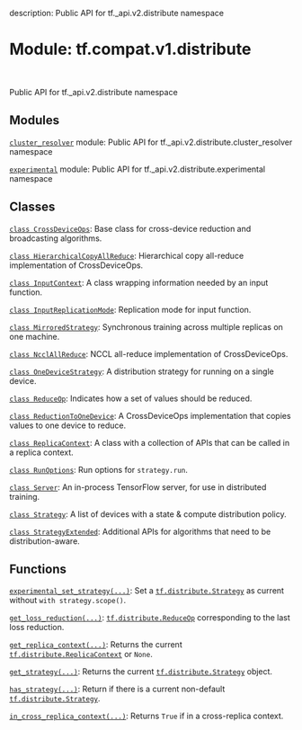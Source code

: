 description: Public API for tf._api.v2.distribute namespace

<div itemscope itemtype="http://developers.google.com/ReferenceObject">
<meta itemprop="name" content="tf.compat.v1.distribute" />
<meta itemprop="path" content="Stable" />
</div>

# Module: tf.compat.v1.distribute

<!-- Insert buttons and diff -->

<table class="tfo-notebook-buttons tfo-api nocontent" align="left">

</table>



Public API for tf._api.v2.distribute namespace



## Modules

[`cluster_resolver`](../../../tf/compat/v1/distribute/cluster_resolver.md) module: Public API for tf._api.v2.distribute.cluster_resolver namespace

[`experimental`](../../../tf/compat/v1/distribute/experimental.md) module: Public API for tf._api.v2.distribute.experimental namespace

## Classes

[`class CrossDeviceOps`](../../../tf/distribute/CrossDeviceOps.md): Base class for cross-device reduction and broadcasting algorithms.

[`class HierarchicalCopyAllReduce`](../../../tf/distribute/HierarchicalCopyAllReduce.md): Hierarchical copy all-reduce implementation of CrossDeviceOps.

[`class InputContext`](../../../tf/distribute/InputContext.md): A class wrapping information needed by an input function.

[`class InputReplicationMode`](../../../tf/distribute/InputReplicationMode.md): Replication mode for input function.

[`class MirroredStrategy`](../../../tf/compat/v1/distribute/MirroredStrategy.md): Synchronous training across multiple replicas on one machine.

[`class NcclAllReduce`](../../../tf/distribute/NcclAllReduce.md): NCCL all-reduce implementation of CrossDeviceOps.

[`class OneDeviceStrategy`](../../../tf/compat/v1/distribute/OneDeviceStrategy.md): A distribution strategy for running on a single device.

[`class ReduceOp`](../../../tf/distribute/ReduceOp.md): Indicates how a set of values should be reduced.

[`class ReductionToOneDevice`](../../../tf/distribute/ReductionToOneDevice.md): A CrossDeviceOps implementation that copies values to one device to reduce.

[`class ReplicaContext`](../../../tf/compat/v1/distribute/ReplicaContext.md): A class with a collection of APIs that can be called in a replica context.

[`class RunOptions`](../../../tf/distribute/RunOptions.md): Run options for `strategy.run`.

[`class Server`](../../../tf/distribute/Server.md): An in-process TensorFlow server, for use in distributed training.

[`class Strategy`](../../../tf/compat/v1/distribute/Strategy.md): A list of devices with a state & compute distribution policy.

[`class StrategyExtended`](../../../tf/compat/v1/distribute/StrategyExtended.md): Additional APIs for algorithms that need to be distribution-aware.

## Functions

[`experimental_set_strategy(...)`](../../../tf/distribute/experimental_set_strategy.md): Set a <a href="../../../tf/distribute/Strategy.md"><code>tf.distribute.Strategy</code></a> as current without `with strategy.scope()`.

[`get_loss_reduction(...)`](../../../tf/compat/v1/distribute/get_loss_reduction.md): <a href="../../../tf/distribute/ReduceOp.md"><code>tf.distribute.ReduceOp</code></a> corresponding to the last loss reduction.

[`get_replica_context(...)`](../../../tf/distribute/get_replica_context.md): Returns the current <a href="../../../tf/distribute/ReplicaContext.md"><code>tf.distribute.ReplicaContext</code></a> or `None`.

[`get_strategy(...)`](../../../tf/distribute/get_strategy.md): Returns the current <a href="../../../tf/distribute/Strategy.md"><code>tf.distribute.Strategy</code></a> object.

[`has_strategy(...)`](../../../tf/distribute/has_strategy.md): Return if there is a current non-default <a href="../../../tf/distribute/Strategy.md"><code>tf.distribute.Strategy</code></a>.

[`in_cross_replica_context(...)`](../../../tf/distribute/in_cross_replica_context.md): Returns `True` if in a cross-replica context.

